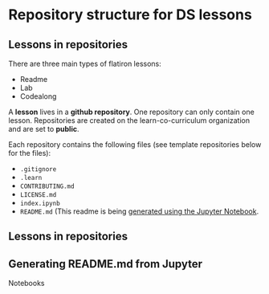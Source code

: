 # Repository structure for DS lessons

## Lessons in repositories
There are three main types of flatiron lessons:

- Readme
- Lab
- Codealong

A **lesson** lives in a **github repository**. One repository can only contain one lesson. Repositories are created on the learn-co-curriculum organization and are set to **public**.

Each repository contains the following files (see template repositories below for the files):

- `.gitignore` 
- `.learn` 
- `CONTRIBUTING.md`
- `LICENSE.md`
- `index.ipynb`
- `README.md` (This readme is being [generated using the Jupyter Notebook](https://github.com/learn-co-curriculum/dsc-curriculum-guidelines/blob/master/lesson_repository_structure.md#generating-readmemd-from-jupyter-notebooks).

## Lessons in repositories

## Generating README.md from Jupyter 
Notebooks


